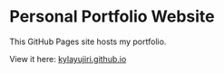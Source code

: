 # Personal Portfolio Website

This GitHub Pages site hosts my portfolio.

View it here: [kylayujiri.github.io](kylayujiri.github.io)

